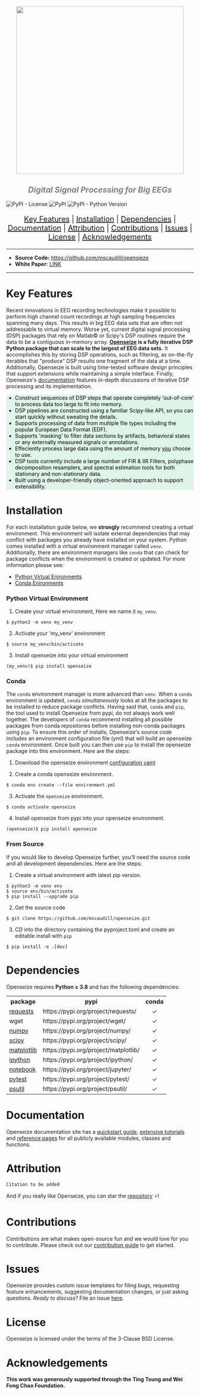 <h1 align="center">
    <img src="https://github.com/mscaudill/openseize/blob/master/docs/imgs/logo.png" 
    style="width:450px;height:auto;"/>
</h1>

<h2 align="center">
  <i><font color='gray'>Digital Signal Processing for Big EEGs</font></i>
</h2>

![PyPI - License](https://img.shields.io/pypi/l/openseize?color=229954)
![PyPI](https://img.shields.io/pypi/v/openseize?color=%238E44AD)
![PyPI - Python Version](https://img.shields.io/pypi/pyversions/openseize)


<p align="center"  style="font-size: 20px">
<a href="#Key-Features">Key Features</a>   |  
<a href="#Installation">Installation</a>   |  
<a href="#Dependencies">Dependencies</a>   |  
<a href="#Documentation">Documentation</a>   |  
<a href="#Attribution">Attribution</a>   |  
<a href="#Contributions">Contributions</a>   |  
<a href="#Issues">Issues</a>   |  
<a href="#License">License</a> |
<a href="#Acknowledgements">Acknowledgements</a> 
</p>

<hr>

* **Source Code:**  <a href=https://github.com/mscaudill/openseize
                     target=_blank>https://github.com/mscaudill/opensieze
                    </a>
* **White Paper:** <a href="https://github.com/mscaudill/opensieze">
LINK</a>

<hr>

# Key Features

Recent innovations in EEG recording technologies make it possible to perform
high channel count recordings at high sampling frequencies spanning many
days. This results in big EEG data sets that are often not addressable to
virtual memory. Worse yet, current digital signal processing (DSP)
packages that rely on Matlab&copy; or Scipy's DSP routines require the data
to be a contiguous in-memory array. <b><a
href=https://github.com/mscaudill/openseize target=_blank>Openseize</a> is
a fully iterative DSP Python package that can scale to the largest of EEG
data sets.</b> It accomplishes this by storing DSP operations, such as
filtering, as on-the-fly iterables that "produce" DSP results one fragment
of the data at a time. Additionally, Openseize is built using time-tested
software design principles that support extensions while maintaining
a simple interface. Finally, Openseize's <a
href=https://mscaudill.github.io/openseize/ target=_blank>documentation</a>
features in-depth discussions of iterative DSP processing and its
implementation.

<font color='black'>
<ul style="background-color:#DEF5E8;">
  <li>Construct sequences of DSP steps that operate completely 'out-of-core' 
  to process data too large to fit into memory.</li>
  <li>DSP pipelines are constructed using a familiar Scipy-like API, so you 
  can start quickly without sweating the details.</li>
  <li> Supports processing of data from multiple file types including the 
  popular European Data Format (EDF).</li>
  <li>Supports 'masking' to filter data sections by artifacts, behavioral 
  states or any externally measured signals or annotations.</li>
  <li> Effeciently process large data using the amount of memory <u>you</u>
  choose to use.</li>
  <li> DSP tools currently include a large number of FIR & IIR Filters,
  polyphase decomposition resamplers, and spectral estimation tools for both
  stationary and non-stationary data.</li>
  <li> Built using a developer-friendly object-oriented approach to support
  extensibility.</li>
</ul>
</font>

# Installation

For each installation guide below, we **strongly** recommend creating a 
virtual environment. This environment will isolate external dependencies 
that may conflict with packages you already have installed on your system. 
Python comes installed with a virtual environment manager called `venv`. 
Additionally, there are environment managers like `conda` that can check 
for package conflicts when the environment is created or updated. For more
information please see:

* <a href=https://realpython.com/python-virtual-environments-a-primer/
   target=_blank>Python Virtual Enironments</a> 
* <a 
href=https://conda.io/projects/conda/en/latest/user-guide/tasks/manage-environments.html target=_blank>Conda Enironments</a> 


### Python Virtual Environment

1. Create your virtual environment, Here we name it `my_venv`. 
```Shell
$ python3 -m venv my_venv
```

2. Activate your 'my_venv' environment
```Shell
$ source my_venv/bin/activate
```

3. Install openseize into your virtual environment
```Shell
(my_venv)$ pip install openseize
```

### Conda

The `conda` environment manager is more advanced than `venv`. When a `conda`
environment is updated, `conda` *simultaneously* looks at all the packages
to be installed to reduce package conflicts. Having said that, `conda` and
`pip`, the tool used to install Openseize from pypi, do not always work
well together. The developers of `conda` recommend installing all possible
packages from conda repositories before installing non-conda packages using
`pip`. To ensure this order of installs, Openseize's source code includes an
environment configuration file (yml) that will build an openseize `conda`
environment. Once built you can then use `pip` to install the openseize
package into this environment. Here are the steps:

1. Download the openseize environment <a
href=https://github.com/mscaudill/openseize/blob/master/environment.yml 
target=_blank>configuration yaml</a> 


2. Create a conda openseize environment.
```Shell
$ conda env create --file environment.yml
```

3. Activate the `openseize` environment.
```Shell
$ conda activate openseize
```

4. Install openseize from pypi into your openseize environment.
```Shell
(openseize)$ pip install openseize
```

### From Source

If you would like to develop Openseize further, you'll need the source code
and all development dependencies. Here are the steps:

1. Create a virtual environment with latest pip version.
```Shell
$ python3 -m venv env
$ source env/bin/activate
$ pip install --upgrade pip
```

2. Get the source code
```Shell
$ git clone https://github.com/mscaudill/openseize.git
```

3. CD into the directory containing the pyproject.toml and create an 
editable install with `pip`
```Shell
$ pip install -e .[dev]
```

# Dependencies

Openseize requires <b>Python <span>&#8805;</span> 3.8</b> and has the
following dependencies:

<table>

<tr>
    <th>package</th>
    <th>pypi</th>
    <th>conda</th>
  </tr>

<tr>
    <td><a href="https://requests.readthedocs.io/en/latest/" 
        target=_blank>requests</a></td>
    <td>https://pypi.org/project/requests/</td>
    <td align='center'><span>&#10003;</span></td>
  </tr>

<tr>
    <td>wget</td>
    <td>https://pypi.org/project/wget/</td>
    <td align='center'><span>&#10003;</span></td>
  </tr>

<tr>
    <td><a href="https://numpy.org/doc/stable/index.html#" 
        target=_blank>numpy</a></td>
    <td>https://pypi.org/project/numpy/</td>
    <td align='center'><span>&#10003;</span></td>
  </tr>

<tr>
    <td><a href="https://scipy.org/" 
        target=_blank>scipy</a></td>
    <td>https://pypi.org/project/scipy/</td>
    <td align='center'><span>&#10003;</span></td>
  </tr>

<tr>
    <td><a href="https://matplotlib.org/" 
        target=_blank>matplotlib</a></td>
    <td>https://pypi.org/project/matplotlib/</td>
    <td align='center'><span>&#10003;</span></td>
  </tr>

<tr>
    <td><a href="https://ipython.org/" 
        target=_blank>ipython</a></td>
    <td>https://pypi.org/project/ipython/</td>
    <td align='center'><span>&#10003;</span></td>
  </tr>

<tr>
    <td><a href=https://jupyter.org/ 
        target=_blank>notebook</a></td>
    <td>https://pypi.org/project/jupyter/</td>
    <td align='center'><span>&#10003;</span></td>
  </tr>

<tr>
    <td><a href=https://docs.pytest.org/ 
        target=_blank>pytest</a></td>
    <td>https://pypi.org/project/pytest/</td>
    <td align='center'><span>&#10003;</span></td>
  </tr>

<tr>
    <td><a href=https://psutil.readthedocs.io/en/latest/ 
        target=_blank>psutil</a></td>
    <td>https://pypi.org/project/psutil/</td>
    <td align='center'><span>&#10003;</span></td>
  </tr>

</table>

# Documentation

Openseize documentation site has a [quickstart guide](
https://mscaudill.github.io/openseize/quickstart/), [extensive tutorials](
https://mscaudill.github.io/openseize/tutorials/producers/) and [
reference pages](https://mscaudill.github.io/openseize/producer/producer/)
for all publicly available modules, classes and functions.

# Attribution

```
Citation to be added
```

And if you really like Openseize, you can star the <a
href=https://github.com/mscaudill/openseize>repository</a> 
<span>&#11088;</span>!

# Contributions

Contributions are what makes open-source fun and we would love for you to
contribute. Please check out our [contribution guide](
https://github.com/mscaudill/openseize/blob/master/.github/CONTRIBUTING.md)
to get started.

# Issues

Openseize provides custom issue templates for filing bugs, requesting
feature enhancements, suggesting documentation changes, or just asking
questions. *Ready to discuss?* File an issue <a
href=https://github.com/mscaudill/openseize/issues/new/choose>here</a>. 

# License

Openseize is licensed under the terms of the 3-Clause BSD License.

# Acknowledgements

**This work was generously supported through the Ting Tsung and Wei Fong Chao 
Foundation.**



